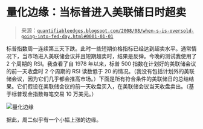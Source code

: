 <!--yml

分类：未分类

日期：2024-05-18 13:42:28

-->

# 量化边缘：当标普进入美联储日时超卖

> 来源：[`quantifiableedges.blogspot.com/2008/08/when-s-is-oversold-going-into-fed-day.html#0001-01-01`](http://quantifiableedges.blogspot.com/2008/08/when-s-is-oversold-going-into-fed-day.html#0001-01-01)

标普指数周一连续第三天下跌。此时一些短期价格指标已经达到超卖水平。通常情况下，当市场进入美联储会议并且短期超卖时，结果是反弹。今晚的测试我使用了 2 个周期的 RSI。我查看了自 1978 年以来，标普 500 指数在计划好的美联储会议的前一天收盘时 2 个周期的 RSI 读数低于 20 的情况。（我没有包括计划外的美联储会议，因为它们几乎都会推高市场。）下面是所有符合条件的美联储日的总结结果。它们假设在美联储会议的前一天收盘买入，在美联储会议当天收盘卖出。（基于标普现金指数每笔交易 10 万美元。）

![量化边缘](https://blogger.googleusercontent.com/img/b/R29vZ2xl/AVvXsEjqsZKL9z4-Tr-kfWrj1HZQ4nYQRYNNI9m_Novarf2ADvXk4QEshuKwyLo7u6O2PE_4up_nFWNZJyaLeVdSlLJ3u_jfiVWiBKIm8Zfh3Gu49GejFzFU9xrqpUBOBmE3r1uFRBHo-KfBFNo/s1600-h/2008-8-5+fed+png.PNG)

据此，周二似乎有一个小幅上涨的边缘。

